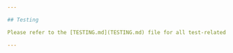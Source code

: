 ```yaml
---

## Testing

Please refer to the [TESTING.md](TESTING.md) file for all test-related documentation.

---
```


